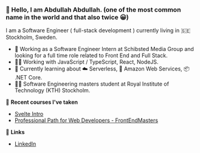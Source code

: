 ### 👋 Hello, I am Abdullah Abdullah. (one of the most common name in the world and that also twice 😀)

I am a Software Engineer ( full-stack development ) currently living in 🇸🇪 Stockholm, Sweden.

- 🔭 Working as a Software Engineer Intern at Schibsted Media Group and looking for a full time role related to Front End and Full Stack.
- 👨‍💻️ Working with JavaScript / TypeScript, React, NodeJS.
- 🌱 Currently learning about ☁️ Serverless, 🔶 Amazon Web Services, 📦 .NET Core.
- :student: Software Engineering masters student at Royal Institute of Technology (KTH) Stockholm. 

🌱 **Recent courses I've taken**

- [Svelte Intro](https://frontendmasters.com/courses/svelte/)
- [Professional Path for Web Developers - FrontEndMasters](https://frontendmasters.com/learn/professional/)

🔗 **Links**

- [LinkedIn](https://www.linkedin.com/in/abdullahcse/)
